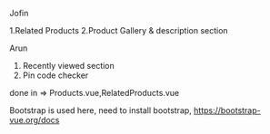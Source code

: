 Jofin
 
 1.Related Products
 2.Product Gallery & description section
 

 Arun 

 1. Recently viewed section
 2. Pin code checker
 


 done in => Products.vue,RelatedProducts.vue
 
 Bootstrap is used here, need to install bootstrap, 
 https://bootstrap-vue.org/docs
